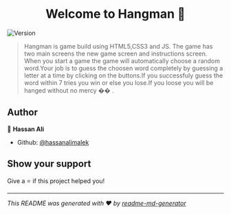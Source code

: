 <h1 align="center">Welcome to Hangman 👋</h1>
<p>
  <img alt="Version" src="https://img.shields.io/badge/version-V1-blue.svg?cacheSeconds=2592000" />
</p>

> Hangman is game build using HTML5,CSS3 and JS. The game has two main screens the new game screen and instructions screen. When you start a game the game will automatically choose a random word.Your job is to guess the choosen word completely by guessing a letter at a time by clicking on the buttons.If you successfuly guess the word within 7 tries you win or else you lose.If you loose you will be hanged without no mercy �� .

## Author

👤 **Hassan Ali**

* Github: [@hassanalimalek](https://github.com/hassanalimalek)

## Show your support

Give a ⭐️ if this project helped you!

***
_This README was generated with ❤️ by [readme-md-generator](https://github.com/kefranabg/readme-md-generator)_
